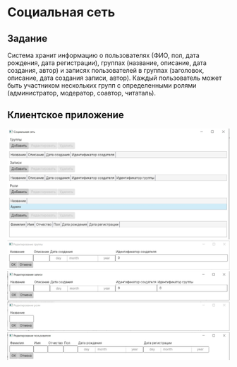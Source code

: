 # Социальная сеть


## Задание

Система хранит информацию о пользователях (ФИО, пол, дата рождения, дата регистрации), группах (название, 
описание, дата создания, автор) и записях пользователей в группах (заголовок, описание, дата создания записи,
автор). Каждый пользователь может быть участником нескольких групп с определенными ролями (администратор, модератор, 
соавтор, читаталь).

## Клиентское приложение

![Главное окно](SocialNetwork/Images/MainWindow.jpg)
![Окно группы](SocialNetwork/Images/GroupWindow.jpg)
![Окно записи](SocialNetwork/Images/NoteWindow.jpg)
![Окно роли](SocialNetwork/Images/RoleWindow.jpg)
![Окно пользователя](SocialNetwork/Images/UserWindow.jpg)